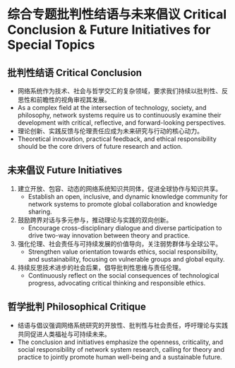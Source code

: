 # 综合专题批判性结语与未来倡议 Critical Conclusion & Future Initiatives for Special Topics

## 批判性结语 Critical Conclusion

- 网络系统作为技术、社会与哲学交汇的复杂领域，要求我们持续以批判性、反思性和前瞻性的视角审视其发展。
- As a complex field at the intersection of technology, society, and philosophy, network systems require us to continuously examine their development with critical, reflective, and forward-looking perspectives.
- 理论创新、实践反馈与伦理责任应成为未来研究与行动的核心动力。
- Theoretical innovation, practical feedback, and ethical responsibility should be the core drivers of future research and action.

## 未来倡议 Future Initiatives

1. 建立开放、包容、动态的网络系统知识共同体，促进全球协作与知识共享。
   - Establish an open, inclusive, and dynamic knowledge community for network systems to promote global collaboration and knowledge sharing.
2. 鼓励跨界对话与多元参与，推动理论与实践的双向创新。
   - Encourage cross-disciplinary dialogue and diverse participation to drive two-way innovation between theory and practice.
3. 强化伦理、社会责任与可持续发展的价值导向，关注弱势群体与全球公平。
   - Strengthen value orientation towards ethics, social responsibility, and sustainability, focusing on vulnerable groups and global equity.
4. 持续反思技术进步的社会后果，倡导批判性思维与责任伦理。
   - Continuously reflect on the social consequences of technological progress, advocating critical thinking and responsible ethics.

## 哲学批判 Philosophical Critique

- 结语与倡议强调网络系统研究的开放性、批判性与社会责任，呼吁理论与实践共同促进人类福祉与可持续未来。
- The conclusion and initiatives emphasize the openness, criticality, and social responsibility of network system research, calling for theory and practice to jointly promote human well-being and a sustainable future.
